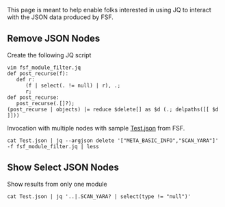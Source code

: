 This page is meant to help enable folks interested in using JQ to interact with the JSON data produced by FSF.

Remove JSON Nodes
-----------------

Create the following JQ script

```
vim fsf_module_filter.jq
def post_recurse(f):
   def r:
      (f | select(. != null) | r), .;
      r;
def post_recurse:
   post_recurse(.[]?);
(post_recurse | objects) |= reduce $delete[] as $d (.; delpaths([[ $d ]]))
```

Invocation with multiple nodes with sample [Test.json](https://github.com/EmersonElectricCo/fsf/blob/master/docs/Test.json) from FSF.

```
cat Test.json | jq --argjson delete '["META_BASIC_INFO","SCAN_YARA"]' -f fsf_module_filter.jq | less
```

Show Select JSON Nodes
----------------------

Show results from only one module

```
cat Test.json | jq '..|.SCAN_YARA? | select(type != "null")'
```
